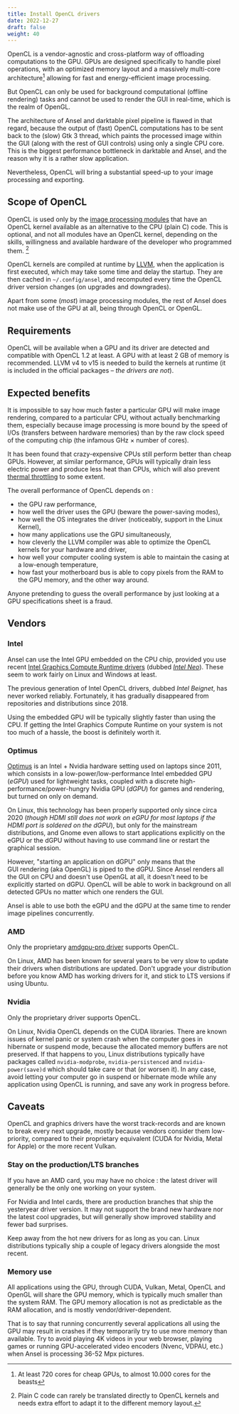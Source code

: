 ```yaml
---
title: Install OpenCL drivers
date: 2022-12-27
draft: false
weight: 40
---
```


OpenCL is a vendor-agnostic and cross-platform way of offloading computations to the GPU. GPUs are designed specifically to handle pixel operations, with an optimized memory layout and a massively multi-core architecture[^2] allowing for fast and energy-efficient image processing.

[^2]:  At least 720 cores for cheap GPUs, to almost 10.000 cores for the beasts

But OpenCL can only be used for background computational (offline rendering) tasks and cannot be used to render the GUI in real-time, which is the realm of OpenGL.

The architecture of Ansel and darktable pixel pipeline is flawed in that regard, because the output of (fast) OpenCL computations has to be sent back to the (slow) Gtk 3 thread, which paints the processed image within the GUI (along with the rest of GUI controls) using only a single CPU core. This is the biggest performance bottleneck in darktable and Ansel, and the reason why it is a rather slow application.

Nevertheless, OpenCL will bring a substantial speed-up to your image processing and exporting.

## Scope of OpenCL

OpenCL is used only by the [image processing modules](../modules/processing-modules/_index.md) that have an OpenCL kernel available as an alternative to the CPU (plain C) code. This is optional, and not all modules have an OpenCL kernel, depending on the skills, willingness and available hardware of the developer who programmed them. [^1]

[^1]: Plain C code can rarely be translated directly to OpenCL kernels and needs extra effort to adapt it to the different memory layout.

OpenCL kernels are compiled at runtime by [LLVM](https://llvm.org/), when the application is first executed, which may take some time and delay the startup. They are then cached in `~/.config/ansel`, and recomputed every time the OpenCL driver version changes (on upgrades and downgrades).

Apart from some (_most_) image processing modules, the rest of Ansel does not make use of the GPU at all, being through OpenCL or OpenGL.

## Requirements

OpenCL will be available when a GPU and its driver are detected and compatible with OpenCL 1.2 at least. A GPU with at least 2 GB of memory is recommended. LLVM v4 to v15 is needed to build the kernels at runtime (it is included in the official packages – _the drivers are not_).

## Expected benefits

It is impossible to say how much faster a particular GPU will make image rendering, compared to a particular CPU, without actually benchmarking them, especially because image processing is more bound by the speed of I/Os (transfers between hardware memories) than by the raw clock speed of the computing chip (the infamous GHz × number of cores).

It has been found that crazy-expensive CPUs still perform better than cheap GPUs. However, at similar performance, GPUs will typically drain less electric power and produce less heat than CPUs, which will also prevent [thermal throttling](https://pcguide101.com/cpu/what-is-cpu-throttling/) to some extent.

The overall performance of OpenCL depends on :
- the GPU raw performance,
- how well the driver uses the GPU (beware the power-saving modes),
- how well the OS integrates the driver (noticeably, support in the Linux Kernel),
- how many applications use the GPU simultaneously,
- how cleverly the LLVM compiler was able to optimize the OpenCL kernels for your hardware and driver,
- how well your computer cooling system is able to maintain the casing at a low-enough temperature,
- how fast your motherboard bus is able to copy pixels from the RAM to the GPU memory, and the other way around.

Anyone pretending to guess the overall performance by just looking at a GPU specifications sheet is a fraud.

## Vendors

### Intel

Ansel can use the Intel GPU embedded on the CPU chip, provided you use recent [Intel Graphics Compute Runtime drivers](https://www.intel.com/content/www/us/en/developer/articles/tool/opencl-drivers.html) (dubbed [_Intel Neo_](https://github.com/intel/compute-runtime)). These seem to work fairly on Linux and Windows at least.

The previous generation of Intel OpenCL drivers, dubbed _Intel Beignet_, has never worked reliably. Fortunately, it has gradually disappeared from repositories and distributions since 2018.

Using the embedded GPU will be typically slightly faster than using the CPU. If getting the Intel Graphics Compute Runtime on your system is not too much of a hassle, the boost is definitely worth it.

### Optimus

[Optimus](https://en.wikipedia.org/wiki/Nvidia_Optimus) is an Intel + Nvidia hardware setting used on laptops since 2011, which consists in a low-power/low-performance Intel embedded GPU (_eGPU_) used for lightweight tasks, coupled with a discrete high-performance/power-hungry Nvidia GPU (_dGPU_) for games and rendering, but turned on only on demand.

On Linux, this technology has been properly supported only since circa 2020 (_though HDMI still does not work on eGPU for most laptops if the HDMI port is soldered on the dGPU_), but only for the mainstream distributions, and Gnome even allows to start applications explicitly on the eGPU or the dGPU without having to use command line or restart the graphical session.

However, "starting an application on dGPU" only means that the GUI rendering (aka OpenGL) is piped to the dGPU. Since Ansel renders all the GUI on CPU and doesn't use OpenGL at all, it doesn't need to be explicitly started on dGPU. OpenCL will be able to work in background on all detected GPUs no matter which one renders the GUI.

Ansel is able to use both the eGPU and the dGPU at the same time to render image pipelines concurrently.

### AMD

Only the proprietary [amdgpu-pro driver](https://amdgpu-install.readthedocs.io/en/latest/install-installing.html) supports OpenCL.

On Linux, AMD has been known for several years to be very slow to update their drivers when distributions are updated. Don't upgrade your distribution before you know AMD has working drivers for it, and stick to LTS versions if using Ubuntu.

### Nvidia

Only the proprietary driver supports OpenCL.

On Linux, Nvidia OpenCL depends on the CUDA libraries. There are known issues of kernel panic or system crash when the computer goes in hibernate or suspend mode, because the allocated memory buffers are not preserved. If that happens to you, Linux distributions typically have packages called `nvidia-modprobe`, `nvidia-persistenced` and `nvidia-power(save)d` which should take care or that (or worsen it). In any case, avoid letting your computer go in suspend or hibernate mode while any application using OpenCL is running, and save any work in progress before.

## Caveats

OpenCL and graphics drivers have the worst track-records and are known to break every next upgrade, mostly because vendors consider them low-priority, compared to their proprietary equivalent (CUDA for Nvidia, Metal for Apple) or the more recent Vulkan.

### Stay on the production/LTS branches

If you have an AMD card, you may have no choice : the latest driver will generally be the only one working on your system.

For Nvidia and Intel cards, there are production branches that ship the yesteryear driver version. It may not support the brand new hardware nor the latest cool upgrades, but will generally show improved stability and fewer bad surprises.

Keep away from the hot new drivers for as long as you can. Linux distributions typically ship a couple of legacy drivers alongside the most recent.

### Memory use

All applications using the GPU, through CUDA, Vulkan, Metal, OpenCL and OpenGL will share the GPU memory, which is typically much smaller than the system RAM. The GPU memory allocation is not as predictable as the RAM allocation, and is mostly vendor/driver-dependent.

That is to say that running concurrently several applications all using the GPU may result in crashes if they temporarily try to use more memory than available. Try to avoid playing 4K videos in your web browser, playing games or running GPU-accelerated video encoders (Nvenc, VDPAU, etc.) when Ansel is processing 36-52 Mpx pictures.

